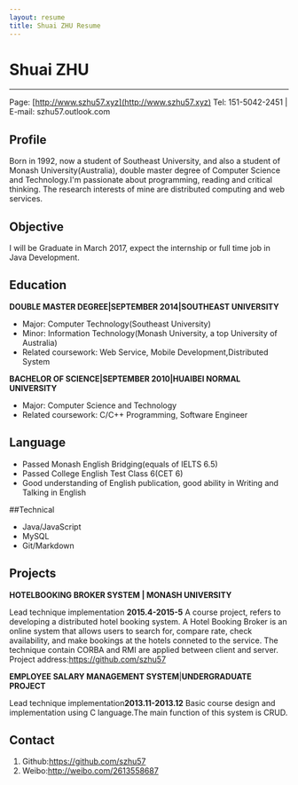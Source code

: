 ```yaml
---
layout: resume
title: Shuai ZHU Resume
---
```


# Shuai ZHU

---
Page: [http://www.szhu57.xyz](http://www.szhu57.xyz) 
Tel: 151-5042-2451 |
E-mail: szhu57.outlook.com 


## Profile

Born in 1992, now a student of Southeast University, and also a student of Monash University(Australia), double master degree of Computer Science and Technology.I'm passionate about programming, reading and critical thinking. The research interests of mine are distributed computing and web services.

##  Objective

I will be Graduate in March 2017, expect the internship or full time job in Java Development.

## Education
  
  **DOUBLE MASTER DEGREE|SEPTEMBER 2014|SOUTHEAST UNIVERSITY**


* Major: Computer Technology(Southeast University)
* Minor: Information Technology(Monash University, a top University of Australia)
* Related coursework: Web Service, Mobile Development,Distributed System

**BACHELOR OF SCIENCE|SEPTEMBER 2010|HUAIBEI NORMAL UNIVERSITY**

* Major: Computer Science and Technology
* Related coursework: C/C++ Programming, Software Engineer

## Language 

* Passed Monash English Bridging(equals of IELTS 6.5)
* Passed College English Test Class 6(CET 6)
* Good understanding of English publication, good ability in Writing and Talking in English

##Technical 

* Java/JavaScript
* MySQL
* Git/Markdown

## Projects
**HOTELBOOKING BROKER SYSTEM | MONASH UNIVERSITY**

Lead technique implementation **2015.4-2015-5** A course project, refers to developing a distributed hotel booking system. A Hotel Booking Broker is an online system that allows users to search for, compare rate, check availability, and make bookings at the hotels conneted to the service. The technique contain CORBA and RMI are applied between client and server. Project address:<https://github.com/szhu57>

**EMPLOYEE SALARY MANAGEMENT SYSTEM**|**UNDERGRADUATE PROJECT**

Lead technique implementation**2013.11-2013.12** Basic course design and implementation using C language.The main function of this system is CRUD.


## Contact
1. Github:<https://github.com/szhu57>
2. Weibo:<http://weibo.com/2613558687>  